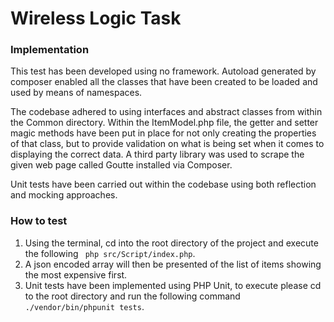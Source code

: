 Wireless Logic Task
===============================

### Implementation

This test has been developed using no framework. Autoload generated by composer enabled all the classes that have been created to be loaded and used by means of namespaces. 

The codebase adhered to using interfaces and abstract classes from within the Common directory. Within the ItemModel.php file, the getter and setter magic methods have been put in place for not only creating the properties of that class, but to provide validation on what is being set when it comes to displaying the correct data.
A third party library was used to scrape the given web page called Goutte installed via Composer.

Unit tests have been carried out within the codebase using both reflection and mocking approaches.

### How to test

1. Using the terminal, cd into the root directory of the project and execute the following ` php src/Script/index.php`.
2. A json encoded array will then be presented of the list of items showing the most expensive first.
3. Unit tests have been implemented using PHP Unit, to execute please cd to the root directory and run the following command `./vendor/bin/phpunit tests`.  